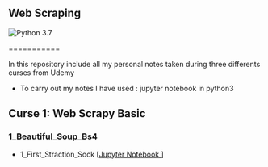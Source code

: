 ## Web Scraping

![Python 3.7](https://img.shields.io/badge/Python-3.7-blue.svg)

===========

In this repository include all my personal notes taken during three differents curses from Udemy  

* To carry out my notes I have used : jupyter notebook in python3

## Curse 1: Web Scrapy Basic

### 1_Beautiful_Soup_Bs4

- 1_First_Straction_Sock [[Jupyter Notebook ]( Web_Scrapy_Basic/1_Beautiful_Soup_Bs4/1_First_Straction_Sock.ipynb ) ]

